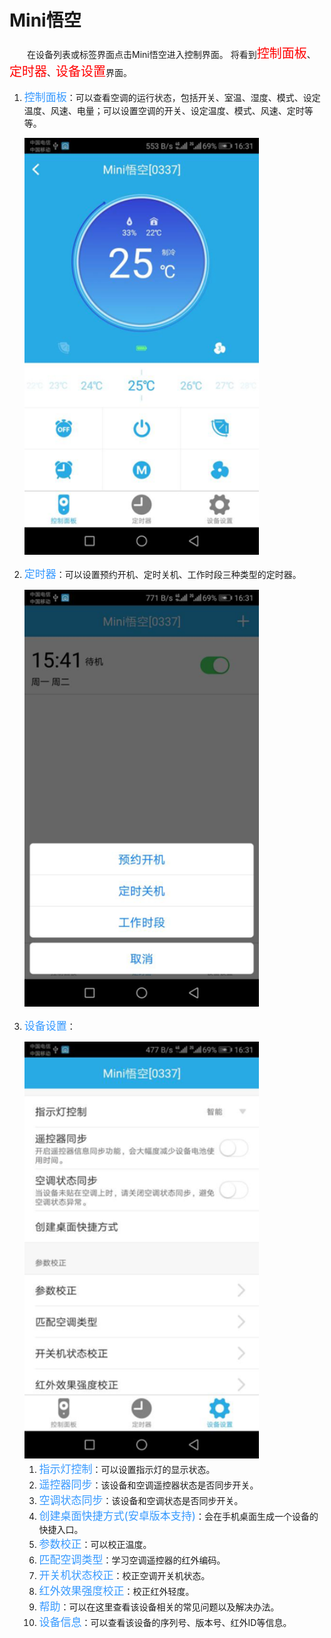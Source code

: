 # Mini悟空

&emsp;&emsp;在设备列表或标签界面点击Mini悟空进入控制界面。 将看到<font style='color:#ff0000;font-size:20px'>控制面板</font>、<font style='color:#ff0000;font-size:20px'>定时器</font>、<font style='color:#ff0000;font-size:20px'>设备设置</font>界面。

1. <font style='color:#3699ff;font-size:17px'>控制面板</font>：可以查看空调的运行状态，包括开关、室温、湿度、模式、设定温度、风速、电量；可以设置空调的开关、设定温度、模式、风速、定时等等。

	<img src="../images/MacBee/MiniAir/控制界面.png" width = "375" height = "667">
	
2. <font style='color:#3699ff;font-size:17px'>定时器</font>：可以设置预约开机、定时关机、工作时段三种类型的定时器。

	<img src="../images/MacBee/MiniAir/定时器.png" width = "375" height = "667">
	
3. <font style='color:#3699ff;font-size:17px'>设备设置</font>：

	<img src="../images/MacBee/MiniAir/设备设置.png" width = "375" height = "667">
	
	1. <font style='color:#3699ff;font-size:17px'>指示灯控制</font>：可以设置指示灯的显示状态。
	2. <font style='color:#3699ff;font-size:17px'>遥控器同步</font>：该设备和空调遥控器状态是否同步开关。
	3. <font style='color:#3699ff;font-size:17px'>空调状态同步</font>：该设备和空调状态是否同步开关。
	4. <font style='color:#3699ff;font-size:17px'>创建桌面快捷方式(安卓版本支持)</font>：会在手机桌面生成一个设备的快捷入口。
	5.	<font style='color:#3699ff;font-size:17px'>参数校正</font>：可以校正温度。
	6.	<font style='color:#3699ff;font-size:17px'>匹配空调类型</font>：学习空调遥控器的红外编码。
	7.	<font style='color:#3699ff;font-size:17px'>开关机状态校正</font>：校正空调开关机状态。
	8.	<font style='color:#3699ff;font-size:17px'>红外效果强度校正</font>：校正红外轻度。
	9.	<font style='color:#3699ff;font-size:17px'>帮助</font>：可以在这里查看该设备相关的常见问题以及解决办法。
	10. <font style='color:#3699ff;font-size:17px'>设备信息</font>：可以查看该设备的序列号、版本号、红外ID等信息。
